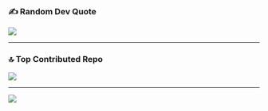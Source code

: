 ### ✍️ Random Dev Quote
![](https://quotes-github-readme.vercel.app/api?type=vetical&theme=gruvbox)

---

### 🔝 Top Contributed Repo
![](https://github-contributor-stats.vercel.app/api?username=skhalidmahmud&limit=5&theme=jolly&combine_all_yearly_contributions=true)


---

[![](https://visitcount.itsvg.in/api?id=skhalidmahmud&icon=10&color=13)](https://visitcount.itsvg.in)